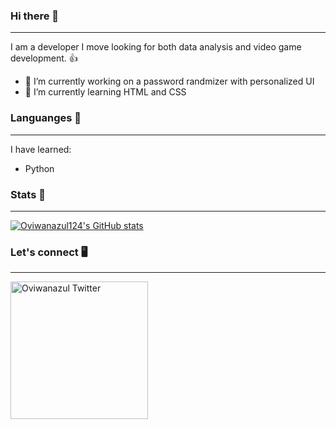 ### Hi there 👋

---

I am a developer I move looking for both data analysis and video game development. 👍

- 🔭 I’m currently working on a password randmizer with personalized UI
- 🌱 I’m currently learning HTML and CSS

### Languanges 🐍

---

I have learned:

  - Python 

### Stats 📄

---

[![Oviwanazul124's GitHub stats](https://github-readme-stats.vercel.app/api?username=oviwanazul124&count_private=true)](https://github.com/anuraghazra/github-readme-stats)

### Let's connect 🖥️

---
<a href="https://twitter.com/oviwanazul124">
  <img align="left" alt="Oviwanazul Twitter" width="220px" src="https://img.shields.io/twitter/follow/oviwanazul124?style=social" />
</a>



